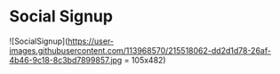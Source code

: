 # Social Signup

![SocialSignup](https://user-images.githubusercontent.com/113968570/215518062-dd2d1d78-26af-4b46-9c18-8c3bd7899857.jpg = 105x482)
